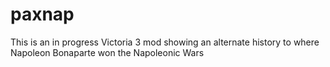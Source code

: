 # paxnap

This is an in progress Victoria 3 mod showing an alternate history to where Napoleon Bonaparte won the Napoleonic Wars
